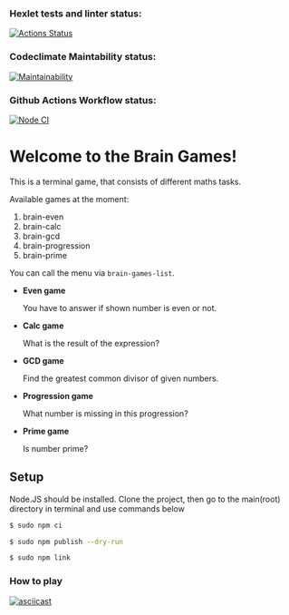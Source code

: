 ### Hexlet tests and linter status:
[![Actions Status](https://github.com/Activx-nV/frontend-project-lvl1/workflows/hexlet-check/badge.svg)](https://github.com/Activx-nV/frontend-project-lvl1/actions)
### Codeclimate Maintability status:
[![Maintainability](https://api.codeclimate.com/v1/badges/a99a88d28ad37a79dbf6/maintainability)](https://codeclimate.com/github/codeclimate/codeclimate/maintainability)
### Github Actions Workflow status:
[![Node CI](https://github.com/Activx-nV/frontend-project-lvl1/actions/workflows/lint.yml/badge.svg?branch=main&event=push)](https://github.com/Activx-nV/frontend-project-lvl1/actions/workflows/lint.yml)

# Welcome to the Brain Games!
This is a terminal game, that consists of different maths tasks.

Available games at the moment:

1) brain-even
2) brain-calc
3) brain-gcd
4) brain-progression
5) brain-prime

You can call the menu via ```brain-games-list```.

- **Even game**

  You have to answer if shown number is even or not.

- **Calc game**

  What is the result of the expression?

- **GCD game**

  Find the greatest common divisor of given numbers.

- **Progression game**

  What number is missing in this progression?

- **Prime game**

  Is number prime?

## Setup
Node.JS should be installed. Clone the project, then go to the main(root) directory in terminal and use commands below

```sh
$ sudo npm ci
```

```sh
$ sudo npm publish --dry-run
```

```sh
$ sudo npm link
```

### How to play
[![asciicast](https://asciinema.org/a/417253.svg)](https://asciinema.org/a/417253)
